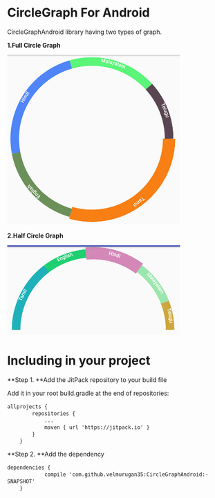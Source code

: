 # CircleGraph For Android

CircleGraphAndroid library having two types of graph.

**1.Full Circle Graph**

![](/screenshots/full_circle_graph.png)

**2.Half Circle Graph**

![](/screenshots/half_circle.png)

# Including in your project

**Step 1. **Add the JitPack repository to your build file

Add it in your root build.gradle at the end of repositories:

```
allprojects {
        repositories {
            ...
            maven { url 'https://jitpack.io' }
        }
    }
```

**Step 2. **Add the dependency

```
dependencies {
            compile 'com.github.velmurugan35:CircleGraphAndroid:-SNAPSHOT'
    }
```




